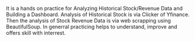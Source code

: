It is a hands on practice for Analyzing Historical Stock/Revenue Data and Building a Dashboard. 
Analysis of Historical Stock is via Clicker of Yfinance.
Then the analysis of Stock Revenue Data is via web scrapping using BeautifulSoup.
In generral practicing helps to understand, improve and offers skill with interrest.

